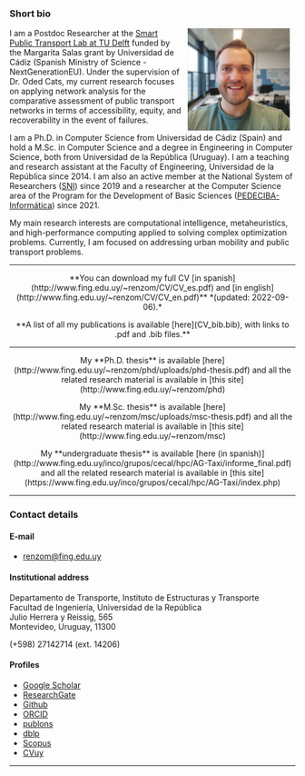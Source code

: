 ### Short bio
<img align="right" src=img/renzo_massobrio.jpg hspace="10" alt="profile picture" width="180" height="180">

I am a Postdoc Researcher at the [Smart Public Transport Lab at TU Delft](http://smartptlab.tudelft.nl/) funded by the Margarita Salas grant by Universidad de Cádiz (Spanish Ministry of Science - NextGenerationEU). Under the supervision of Dr. Oded Cats, my current research focuses on applying network analysis for the comparative assessment of public transport networks in terms of accessibility, equity, and recoverability in the event of failures.

I am a Ph.D. in Computer Science from Universidad de Cádiz (Spain) and hold a M.Sc. in Computer Science and a degree in Engineering in Computer Science, both from Universidad de la República (Uruguay).
I am a teaching and research assistant at the Faculty of Engineering, Universidad de la República since 2014. I am also an active member at the National System of Researchers ([SNI](https://www.sni.org.uy/)) since 2019 and a researcher at the Computer Science area of the Program for the Development of Basic Sciences ([PEDECIBA-Informática](https://www.pedeciba.edu.uy/%C3%A1rea-inform%C3%A1tica/)) since 2021.

My main research interests are computational intelligence, metaheuristics, and high-performance computing applied to solving complex optimization problems. Currently, I am focused on addressing urban mobility and public transport problems.


---

<p style="text-align: center;">
**You can download my full CV [in spanish](http://www.fing.edu.uy/~renzom/CV/CV_es.pdf) and [in english](http://www.fing.edu.uy/~renzom/CV/CV_en.pdf)** *(updated: 2022-09-06).*
</p>

<p style="text-align: center;">
**A list of all my publications is available [here](CV_bib.bib), with links to .pdf and .bib files.**
</p>

---
<p style="text-align: center;">
My **Ph.D. thesis** is available [here](http://www.fing.edu.uy/~renzom/phd/uploads/phd-thesis.pdf) and all the related research material is available in [this site](http://www.fing.edu.uy/~renzom/phd)
</p>

<p style="text-align: center;">
My **M.Sc. thesis** is available [here](http://www.fing.edu.uy/~renzom/msc/uploads/msc-thesis.pdf) and all the related research material is available in [this site](http://www.fing.edu.uy/~renzom/msc)
</p>

<p style="text-align: center;">
My **undergraduate thesis** is available [here (in spanish)](http://www.fing.edu.uy/inco/grupos/cecal/hpc/AG-Taxi/informe_final.pdf) and all the related research material is available in [this site](https://www.fing.edu.uy/inco/grupos/cecal/hpc/AG-Taxi/index.php)
</p>

---

### Contact details

#### E-mail
* [renzom@fing.edu.uy](mailto:renzom@fing.edu.uy)

#### Institutional address
Departamento de Transporte, Instituto de Estructuras y Transporte   
Facultad de Ingeniería, Universidad de la República   
Julio Herrera y Reissig, 565   
Montevideo, Uruguay, 11300

(+598) 27142714 (ext. 14206)

#### Profiles
* [Google Scholar](https://scholar.google.com/citations?user=QE-Y_58AAAAJ)
* [ResearchGate](https://www.researchgate.net/profile/Renzo_Massobrio)
* [Github](https://github.com/renzomassobrio)
* [ORCID](https://orcid.org/0000-0002-0040-3681)
* [publons](https://publons.com/author/1337062)
* [dblp](http://dblp.uni-trier.de/pers/hd/m/Massobrio:Renzo)
* [Scopus](https://www.scopus.com/authid/detail.uri?authorId=56454289900)
* [CVuy](https://exportcvuy.anii.org.uy/cv/?52cadea6e9af151c40bfac1e93091429fc5472cb786eeba8b73346a32330f07a9a150a39ce1e2e5d138d42b4e3edd69d8b0eefb9522854e6c970f54e9bf4f4c2)

---
<!---

### News
* **Jun 2019:** I did a presentation at "Workshop Interdisciplinario sobre Movilidad y Transporte". You can download the [slides](http://www.fing.edu.uy/~renzom/uploads/Massobrio_IESTA.pdf) and some [complementary videos](http://www.fing.edu.uy/~renzom/uploads/videos_workshop_IESTA.zip)
* **Feb 2019:** News coverage of the talk at "Workshop Internacional: Planificación de Transporte y Ciudades Inteligentes". [La Diaria](https://ciencia.ladiaria.com.uy/articulo/2019/2/proyectos-sobre-eficiencia-energetica-movilidad-urbana-gestion-de-residuos-entre-otros-fueron-presentados-en-la-facultad-de-ingenieria/)
* **Feb 2019:** I did a presentation at "Workshop Internacional: Planificación de Transporte y Ciudades Inteligentes". You can download the [slides](http://www.fing.edu.uy/~renzom/uploads/workshop-massobrio.pdf) and some [complementary videos](http://www.fing.edu.uy/~renzom/uploads/workshop-massobrio-videos.zip)
* **Dec 2018:** I defended my M.Sc. thesis. The manuscript, slides, and data files can be found at the [thesis website](www.fing.edu.uy/~renzom/msc). 
* **Oct 2018:** Our paper "Traffic light synchronization for Bus Rapid Transit using a parallel evolutionary algorithm" was accepted for publication at International Journal of Transportation Science and Technology [link](https://authors.elsevier.com/tracking/article/details.do?aid=83&jid=IJTST&surname=Massobrio)
* **Sep	2018:**	Our paper "Planificación de transporte urbano en ciudades inteligentes"	was accepted at	I Congreso Iberoamericano de Ciudades Inteligentes
* **Aug 2018:** Our project proposal to study the role of public transport in the accesibility to employment opportunities was accepted at the call for funds for "Research based on data" by the Ministry of Industry, Energy and Mining.


[News archive](news.md)

-->

